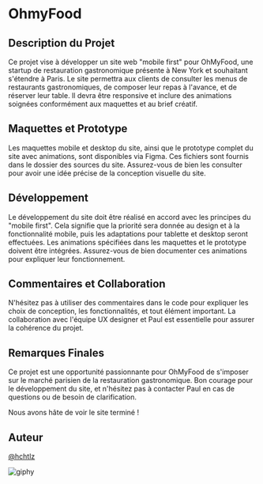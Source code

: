 # OhmyFood

## Description du Projet
Ce projet vise à développer un site web "mobile first" pour OhMyFood, une startup de restauration gastronomique présente à New York et souhaitant s'étendre à Paris. Le site permettra aux clients de consulter les menus de restaurants gastronomiques, de composer leur repas à l'avance, et de réserver leur table. Il devra être responsive et inclure des animations soignées conformément aux maquettes et au brief créatif.

## Maquettes et Prototype
Les maquettes mobile et desktop du site, ainsi que le prototype complet du site avec animations, sont disponibles via Figma. Ces fichiers sont fournis dans le dossier des sources du site. Assurez-vous de bien les consulter pour avoir une idée précise de la conception visuelle du site.

## Développement
Le développement du site doit être réalisé en accord avec les principes du "mobile first". Cela signifie que la priorité sera donnée au design et à la fonctionnalité mobile, puis les adaptations pour tablette et desktop seront effectuées. Les animations spécifiées dans les maquettes et le prototype doivent être intégrées. Assurez-vous de bien documenter ces animations pour expliquer leur fonctionnement.

## Commentaires et Collaboration
N'hésitez pas à utiliser des commentaires dans le code pour expliquer les choix de conception, les fonctionnalités, et tout élément important. La collaboration avec l'équipe UX designer et Paul est essentielle pour assurer la cohérence du projet.

## Remarques Finales
Ce projet est une opportunité passionnante pour OhMyFood de s'imposer sur le marché parisien de la restauration gastronomique. Bon courage pour le développement du site, et n'hésitez pas à contacter Paul en cas de questions ou de besoin de clarification.

Nous avons hâte de voir le site terminé !

## Auteur

[@hchtlz](https://github.com/hchtlz)

![giphy](https://github.com/hchtlz/Les-Petits-Plats/assets/93914147/46fdd794-2211-44f4-83c0-4cddb23411fd)
